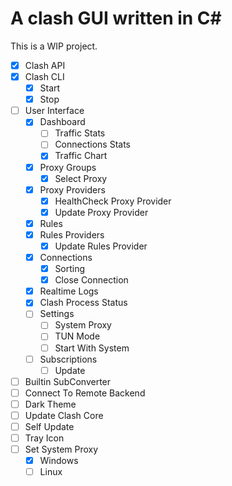 ﻿# A clash GUI written in C# 
This is a WIP project.

- [x] Clash API
- [x] Clash CLI
  - [x] Start
  - [x] Stop
- [ ] User Interface
  - [x] Dashboard
    - [ ] Traffic Stats
    - [ ] Connections Stats
    - [x] Traffic Chart
  - [x] Proxy Groups
    - [x] Select Proxy
  - [x] Proxy Providers
      - [x] HealthCheck Proxy Provider
      - [x] Update Proxy Provider
  - [x] Rules
  - [x] Rules Providers
      - [x] Update Rules Provider
  - [x] Connections
    - [x] Sorting
    - [x] Close Connection
  - [x] Realtime Logs
  - [x] Clash Process Status
  - [ ] Settings
    - [ ] System Proxy
    - [ ] TUN Mode
    - [ ] Start With System
  - [ ] Subscriptions
    - [ ] Update
- [ ] Builtin SubConverter
- [ ] Connect To Remote Backend
- [ ] Dark Theme
- [ ] Update Clash Core
- [ ] Self Update
- [ ] Tray Icon
- [ ] Set System Proxy
  - [x] Windows
  - [ ] Linux
